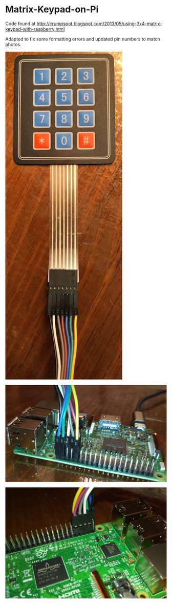 # Matrix-Keypad-on-Pi

Code found at http://crumpspot.blogspot.com/2013/05/using-3x4-matrix-keypad-with-raspberry.html

Adapted to fix some formatting errors and updated pin numbers to match photos.

![Keypad Pinout](https://github.com/hanamj/Matrix-Keypad-on-Pi/blob/master/images/keypad_pinout.jpg)

![Pi Pinout One Side](https://github.com/hanamj/Matrix-Keypad-on-Pi/blob/master/images/pi_pins1.jpg)

![Pi Pinout Back Side](https://github.com/hanamj/Matrix-Keypad-on-Pi/blob/master/images/pi_pins2.jpg)
